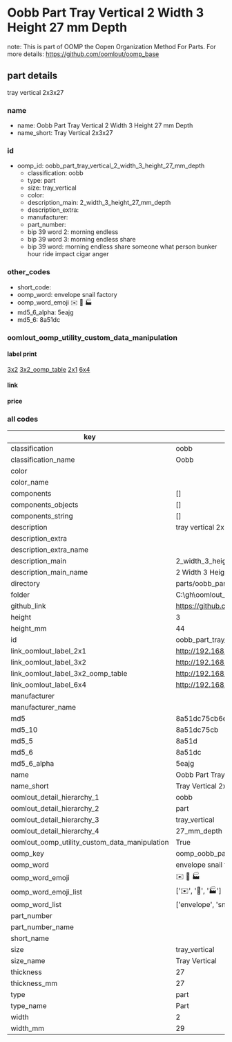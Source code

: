 # Oobb Part Tray Vertical 2 Width 3 Height 27 mm Depth  

note: This is part of OOMP the Oopen Organization Method For Parts. For more details: https://github.com/oomlout/oomp_base

##  part details
  



tray vertical 2x3x27



### name
* name: Oobb Part Tray Vertical 2 Width 3 Height 27 mm Depth
* name_short: Tray Vertical 2x3x27 
### id
* oomp_id: oobb_part_tray_vertical_2_width_3_height_27_mm_depth
  * classification: oobb
  * type: part
  * size: tray_vertical
  * color: 
  * description_main: 2_width_3_height_27_mm_depth
  * description_extra: 
  * manufacturer: 
  * part_number: 
  * bip 39 word 2: morning endless
  * bip 39 word 3: morning endless share
  * bip 39 word: morning endless share someone what person bunker hour ride impact cigar anger

### other_codes
* short_code: 
* oomp_word: envelope snail factory
* oomp_word_emoji :envelope: :snail: :factory:
* md5_6_alpha: 5eajg
* md5_6: 8a51dc






### oomlout_oomp_utility_custom_data_manipulation
#### label print
[3x2](http://192.168.1.245:1112/?label=oomp%205eajg)
[3x2_oomp_table](http://192.168.1.108:1112/?label=oomp%205eajg)
[2x1](http://192.168.1.242:1112/?label=oomp%205eajg)
[6x4](http://192.168.1.55:1112/?label=oomp%205eajg)    

#### link

                              

#### price







### all codes 
| key | value |  
| --- | --- |  
| classification | oobb |  
| classification_name | Oobb |  
| color |  |  
| color_name |  |  
| components | [] |  
| components_objects | [] |  
| components_string | [] |  
| description | tray vertical 2x3x27 |  
| description_extra |  |  
| description_extra_name |  |  
| description_main | 2_width_3_height_27_mm_depth |  
| description_main_name | 2 Width 3 Height 27 mm Depth |  
| directory | parts/oobb_part_tray_vertical_2_width_3_height_27_mm_depth |  
| folder | C:\gh\oomlout_oobb_version_4_generated_parts\parts\oobb_part_tray_vertical_2_width_3_height_27_mm_depth |  
| github_link | https://github.com/oomlout/oomlout_oomp_part_src/tree/main/parts/oobb_part_tray_vertical_2_width_3_height_27_mm_depth |  
| height | 3 |  
| height_mm | 44 |  
| id | oobb_part_tray_vertical_2_width_3_height_27_mm_depth |  
| link_oomlout_label_2x1 | http://192.168.1.242:1112/?label=oomp%205eajg |  
| link_oomlout_label_3x2 | http://192.168.1.245:1112/?label=oomp%205eajg |  
| link_oomlout_label_3x2_oomp_table | http://192.168.1.108:1112/?label=oomp%205eajg |  
| link_oomlout_label_6x4 | http://192.168.1.55:1112/?label=oomp%205eajg |  
| manufacturer |  |  
| manufacturer_name |  |  
| md5 | 8a51dc75cb6e43ce8d7cecf18a526c7f |  
| md5_10 | 8a51dc75cb |  
| md5_5 | 8a51d |  
| md5_6 | 8a51dc |  
| md5_6_alpha | 5eajg |  
| name | Oobb Part Tray Vertical 2 Width 3 Height 27 mm Depth |  
| name_short | Tray Vertical 2x3x27  |  
| oomlout_detail_hierarchy_1 | oobb |  
| oomlout_detail_hierarchy_2 | part |  
| oomlout_detail_hierarchy_3 | tray_vertical |  
| oomlout_detail_hierarchy_4 | 27_mm_depth |  
| oomlout_oomp_utility_custom_data_manipulation | True |  
| oomp_key | oomp_oobb_part_tray_vertical_2_width_3_height_27_mm_depth |  
| oomp_word | envelope snail factory |  
| oomp_word_emoji | :envelope: :snail: :factory: |  
| oomp_word_emoji_list | [':envelope:', ':snail:', ':factory:'] |  
| oomp_word_list | ['envelope', 'snail', 'factory'] |  
| part_number |  |  
| part_number_name |  |  
| short_name |  |  
| size | tray_vertical |  
| size_name | Tray Vertical |  
| thickness | 27 |  
| thickness_mm | 27 |  
| type | part |  
| type_name | Part |  
| width | 2 |  
| width_mm | 29 |  
